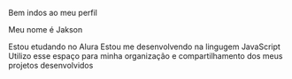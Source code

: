 Bem indos ao meu perfil

Meu nome é Jakson

Estou etudando no Alura
Estou me desenvolvendo na lingugem JavaScript
Utilizo esse espaço para minha organização e compartilhamento dos meus projetos desenvolvidos
